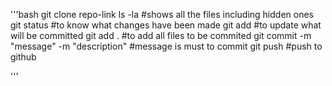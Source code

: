 '''bash
git clone repo-link
ls -la #shows all the files including hidden ones
git status #to know what changes have been made
git add <file> #to update what will be committed
git add . #to add all files to be commited
git commit -m "message" -m "description" #message is must to commit
git push #push to github








'''